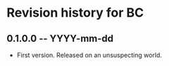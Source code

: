 # Revision history for BC

## 0.1.0.0 -- YYYY-mm-dd

* First version. Released on an unsuspecting world.
